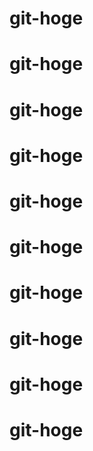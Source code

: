 # git-hoge
# git-hoge
# git-hoge
# git-hoge
# git-hoge
# git-hoge
# git-hoge
# git-hoge
# git-hoge
# git-hoge
